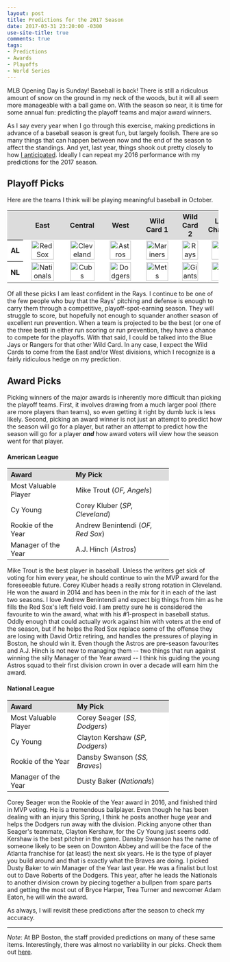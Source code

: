 ```yaml
---
layout: post
title: Predictions for the 2017 Season
date: 2017-03-31 23:20:00 -0300
use-site-title: true
comments: true
tags:
- Predictions
- Awards
- Playoffs
- World Series
---
```


MLB Opening Day is Sunday! Baseball is back! There is still a ridiculous amount of snow on the ground in my neck of the woods,
but it will all seem more manageable with a ball game on. With the season so near, it is time for some annual fun: predicting the
playoff teams and major award winners.

As I say every year when I go through this exercise, making predictions in advance of a baseball season is great fun, but largely foolish. There are so many 
things that can happen between now and the end of the season to affect the standings. And yet, last year, things shook out pretty closely to how <a href = "https://christopherteeter.wordpress.com/2016/12/14/season-in-review-2016-picks-predictions-mlb-still-can-sort-of-predict-baseball/" target = "_blank"> I anticipated</a>. 
Ideally I can repeat my 2016 performance with my predictions for the 2017 season.

## Playoff Picks

Here are the teams I think will be playing meaningful baseball in October.

<table style="width:98%" align="center">
	<tr>
		<th style="text-align:center" bgcolor="gainsboro"> </th>
		<th style="text-align:center" bgcolor="gainsboro">East</th>
		<th style="text-align:center" bgcolor="gainsboro">Central</th>
		<th style="text-align:center" bgcolor="gainsboro">West</th>
		<th style="text-align:center" bgcolor="gainsboro">Wild Card 1</th>
		<th style="text-align:center" bgcolor="gainsboro">Wild Card 2</th>
		<th style="text-align:center" bgcolor="gainsboro">League Champions</th>
		<th style="text-align:center" bgcolor="gainsboro">World Series Champion</th>
	</tr>
	<tr>
		<th bgcolor="white">AL</th>
		<td style="text-align:center" bgcolor="white"><img src="{{site.url}}/img/MLB_logos/RedSox.png" alt="Red Sox" width="85%"></td>
		<td style="text-align:center" bgcolor="white"><img src="{{site.url}}/img/MLB_logos/Cleveland.png" alt="Cleveland" width="85%"></td>
		<td style="text-align:center" bgcolor="white"><img src="{{site.url}}/img/MLB_logos/Astros.png" alt="Astros" width="85%"></td>
		<td style="text-align:center" bgcolor="white"><img src="{{site.url}}/img/MLB_logos/Mariners.png" alt="Mariners" width="85%"></td>
		<td style="text-align:center" bgcolor="white"><img src="{{site.url}}/img/MLB_logos/Rays.png" alt="Rays" width="85%"></td>
		<td style="text-align:center" bgcolor="white"><img src="{{site.url}}/img/MLB_logos/Cleveland.png" alt="Cleveland" width="90%"></td>
		<td style="text-align:center" rowspan="2" bgcolor="white"><img src="{{site.url}}/img/MLB_logos/Cleveland.png" alt="Cleveland"></td>
	</tr>
	<tr>
		<th bgcolor="white">NL</th>
		<td style="text-align:center" bgcolor="white"><img src="{{site.url}}/img/MLB_logos/Nationals.png" alt="Nationals" width="85%"></td>
		<td style="text-align:center" bgcolor="white"><img src="{{site.url}}/img/MLB_logos/Cubs.png" alt="Cubs" width="85%"></td>
		<td style="text-align:center" bgcolor="white"><img src="{{site.url}}/img/MLB_logos/Dodgers.png" alt="Dodgers" width="85%"></td>
		<td style="text-align:center" bgcolor="white"><img src="{{site.url}}/img/MLB_logos/Mets.png" alt="Mets" width="85%"></td>
		<td style="text-align:center" bgcolor="white"><img src="{{site.url}}/img/MLB_logos/Giants.png" alt="Giants" width="85%"></td>
		<td style="text-align:center" bgcolor="white"><img src="{{site.url}}/img/MLB_logos/Dodgers.png" alt="Dodgers" width="90%"></td>
	</tr>
</table>

Of all these picks I am least confident in the Rays. I continue to be one of the few people who buy that the Rays' pitching and defense
is enough to carry them through a competitive, playoff-spot-earning season. They will struggle to score, but hopefully not enough to squander another season
of excellent run prevention. When a team is projected to be the best (or one of the three best) in either run scoring or run prevention, they have a chance to compete for the playoffs.
With that said, I could be talked into the Blue Jays or Rangers for that other Wild Card. In any case, I expect the Wild Cards to come from the East and/or West divisions, 
which I recognize is a fairly ridiculous hedge on my prediction. 


## Award Picks

Picking winners of the major awards is inherently more difficult than picking the playoff teams. First, it involves drawing from a much larger pool
(there are more players than teams), so even getting it right by dumb luck is less likely. Second, picking an award winner is not just an attempt to predict how the season will go for a player, but rather an attempt 
to predict how the season will go for a player _**and**_ how award voters will view how the season went for that player.  

#### American League

<table style="width:75%" align="center">
	<tr>
		<th style="text-align:left" bgcolor="gainsboro">Award</th>
		<th style="text-align:left" bgcolor="gainsboro">My Pick</th>
	</tr>
	<tr>
		<td style="text-align:left" bgcolor="white">Most Valuable Player</td>
		<td style="text-align:left" bgcolor="white">Mike Trout (<em>OF, Angels</em>)</td>
	</tr>
	<tr>
		<td style="text-align:left" bgcolor="white">Cy Young</td>
		<td style="text-align:left" bgcolor="white">Corey Kluber (<em>SP, Cleveland</em>)</td>
	</tr>
	<tr>
		<td style="text-align:left" bgcolor="white">Rookie of the Year</td>
		<td style="text-align:left" bgcolor="white">Andrew Benintendi (<em>OF, Red Sox</em>)</td>
	</tr>
	<tr>
		<td style="text-align:left" bgcolor="white">Manager of the Year</td>
		<td style="text-align:left" bgcolor="white">A.J. Hinch (<em>Astros</em>)</td>
	</tr>
</table>

Mike Trout is the best player in baseball. Unless the writers get sick of voting for him every year, he should continue to win the MVP award for the foreseeable
future. Corey Kluber heads a really strong rotation in Cleveland. He won the award in 2014 and has been in the mix for it in each of the last two seasons.
I love Andrew Benintendi and expect big things from him as he fills the Red Sox's left field void. I am pretty sure he is considered the favourite to win the award,
what with his #1-prospect in baseball status. Oddly enough that could actually work against him with voters at the end of the season, but if he helps the Red Sox 
replace some of the offense they are losing with David Ortiz retiring, and handles the pressures of playing in Boston, he should win it. Even though the Astros are pre-season
favourites and A.J. Hinch is not new to managing them -- two things that run against winning the silly Manager of the Year award -- I think his guiding the young Astros
squad to their first division crown in over a decade will earn him the award.

#### National League

<table style="width:75%" align="center">
	<tr>
		<th style="text-align:left" bgcolor="gainsboro">Award</th>
		<th style="text-align:left" bgcolor="gainsboro">My Pick</th>
	</tr>
	<tr>
		<td style="text-align:left" bgcolor="white">Most Valuable Player</td>
		<td style="text-align:left" bgcolor="white">Corey Seager (<em>SS, Dodgers</em>)</td>
	</tr>
	<tr>
		<td style="text-align:left" bgcolor="white">Cy Young</td>
		<td style="text-align:left" bgcolor="white">Clayton Kershaw (<em>SP, Dodgers</em>)</td>
	</tr>
	<tr>
		<td style="text-align:left" bgcolor="white">Rookie of the Year</td>
		<td style="text-align:left" bgcolor="white">Dansby Swanson (<em>SS, Braves</em>)</td>
	</tr>
	<tr>
		<td style="text-align:left" bgcolor="white">Manager of the Year</td>
		<td style="text-align:left" bgcolor="white">Dusty Baker (<em>Nationals</em>)</td>
	</tr>
</table>

Corey Seager won the Rookie of the Year award in 2016, and finished third in MVP voting. He is a tremendous ballplayer. Even though he has been dealing with an
injury this Spring, I think he posts another huge year and helps the Dodgers run away with the division. Picking anyone
other than Seager's teammate, Clayton Kershaw, for the Cy Young just seems odd. Kershaw is the best pitcher in the game. Dansby Swanson 
has the name of someone likely to be seen on Downton Abbey and will be the face of the Atlanta franchise for (at least) the next six years. 
He is the type of player you build around and that is exactly what the Braves are doing. I picked Dusty Baker to win Manager of the Year last year. 
He was a finalist but lost out to Dave Roberts of the Dodgers. This year, after he leads the Nationals to another division crown by piecing together a bullpen 
from spare parts and getting the most out of Bryce Harper, Trea Turner and newcomer Adam Eaton, he will win the award.

As always, I will revisit these predictions after the season to check my accuracy.

---

*Note*: At BP Boston, the staff provided predictions on many of these same items. Interestingly, there was almost no variability in our picks. Check them out <a href = "http://boston.locals.baseballprospectus.com/2017/03/31/bp-boston-divines-the-future/" target = "_blank"> here</a>.